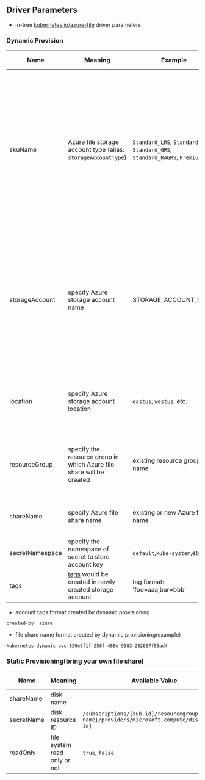 ## Driver Parameters

 - in-tree [kubernetes.io/azure-file](https://kubernetes.io/docs/concepts/storage/volumes/#azurefile) driver parameters

### Dynamic Provision

Name | Meaning | Example | Mandatory | Default value 
--- | --- | --- | --- | ---
skuName | Azure file storage account type (alias: `storageAccountType`) | `Standard_LRS`, `Standard_ZRS`, `Standard_GRS`, `Standard_RAGRS`, `Premium_LRS` | No | `Standard_LRS` <br><br> Note:  <br> 1. minimum file share size of Premium account type is `100GB`<br> 2.[`ZRS` account type](https://docs.microsoft.com/en-us/azure/storage/common/storage-redundancy#zone-redundant-storage) is supported in limited regions <br> 3. Premium files shares is currently only available for LRS
storageAccount | specify Azure storage account name| STORAGE_ACCOUNT_NAME | No | if empty, driver will find a suitable storage account that matches `skuName` in the same resource group; if a storage account name is provided, storage account must exist.
location | specify Azure storage account location | `eastus`, `westus`, etc. | No | if empty, driver will use the same location name as current k8s cluster
resourceGroup | specify the resource group in which Azure file share will be created | existing resource group name | No | if empty, driver will use the same resource group name as current k8s cluster
shareName | specify Azure file share name | existing or new Azure file name | No | if empty, driver will generate an Azure file share name
secretNamespace | specify the namespace of secret to store account key | `default`,`kube-system`,etc | No | `default`
tags | [tags](https://docs.microsoft.com/en-us/azure/azure-resource-manager/management/tag-resources) would be created in newly created storage account | tag format: 'foo=aaa,bar=bbb' | No | ""

 - account tags format created by dynamic provisioning
```
created-by: azure
```

 - file share name format created by dynamic provisioning(example)
```
kubernetes-dynamic-pvc-820e5f1f-258f-488e-9383-282667f85ad4
```

### Static Provisioning(bring your own file share)

Name | Meaning | Available Value | Mandatory | Default value
--- | --- | --- | --- | ---
shareName | disk name | | Yes |
secretName | disk resource ID | `/subscriptions/{sub-id}/resourcegroups/{group-name}/providers/microsoft.compute/disks/{disk-id}` | Yes |
readOnly | file system read only or not  | `true`, `false` | No | `false`
